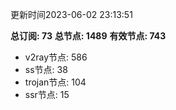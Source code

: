 更新时间2023-06-02 23:13:51

**总订阅: 73**
**总节点: 1489**
**有效节点: 743**
- v2ray节点: 586
- ss节点: 38
- trojan节点: 104
- ssr节点: 15
